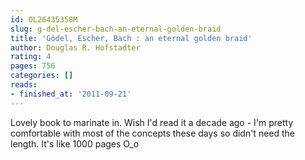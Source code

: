 ```yaml
---
id: OL26435358M
slug: g-del-escher-bach-an-eternal-golden-braid
title: 'Gödel, Escher, Bach : an eternal golden braid'
author: Douglas R. Hofstadter
rating: 4
pages: 756
categories: []
reads:
- finished_at: '2011-09-21'
---
```

Lovely book to marinate in. Wish I'd read it a decade ago - I'm pretty comfortable with most of the concepts these days so didn't need the length. It's like 1000 pages O_o
